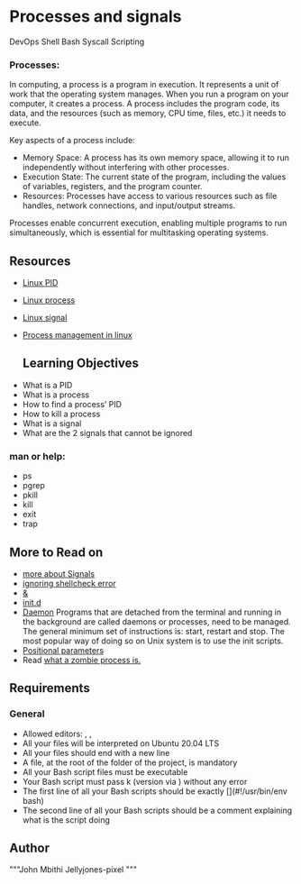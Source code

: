 # Processes and signals
DevOps
Shell
Bash
Syscall
Scripting

### Processes:
In computing, a process is a program in execution. It represents a unit of work that the operating system manages. When you run a program on your computer, it creates a process. A process includes the program code, its data, and the resources (such as memory, CPU time, files, etc.) it needs to execute.

Key aspects of a process include: 
* Memory Space: A process has its own memory space, allowing it to run independently without interfering with other processes.
* Execution State: The current state of the program, including the values of variables, registers, and the program counter.
* Resources: Processes have access to various resources such as file handles, network connections, and input/output streams.

Processes enable concurrent execution, enabling multiple programs to run simultaneously, which is essential for multitasking operating systems.

## Resources
* [Linux PID](https://intranet.alxswe.com/rltoken/qVGxUt1QMIV4B4oVrQBlQg)
* [Linux process](https://intranet.alxswe.com/rltoken/px2TdWSjVO8i9SB5gHchAw)
* [Linux signal](https://intranet.alxswe.com/rltoken/qQSGz9CN52PVF3IPCuaRiw)
* [Process management in linux](https://intranet.alxswe.com/rltoken/XlYrlghzNZ6Z1cbI_IPaiA)

  ## Learning Objectives
- What is a PID
- What is a process
- How to find a process’ PID
- How to kill a process
- What is a signal
- What are the 2 signals that cannot be ignored

### man or help:

- ps
- pgrep
- pkill
- kill
- exit
- trap

## More to Read on


* [more about Signals](https://intranet.alxswe.com/rltoken/BOU-KVNMqfKEIBo_VOI26A)
* [ignoring shellcheck error](https://intranet.alxswe.com/rltoken/vErRT8QGU2bwJ6FLvPLzxw)
* [&](https://intranet.alxswe.com/rltoken/R4YSgPT1k0PhWCrB0TYzoQ)
* [init.d](https://intranet.alxswe.com/rltoken/sVqN4oNYYO6ojS4ctT02Jw)
* [Daemon](https://intranet.alxswe.com/rltoken/kCoQ5aYO3towdDQFVPcfNg) Programs that are detached from the terminal and running in the background are called daemons or processes, need to be managed. The general minimum set of instructions is: start, restart and stop. The most popular way of doing so on Unix system is to use the init scripts.
* [Positional parameters](https://intranet.alxswe.com/rltoken/TJ2rxUwRsnM1mJQHSCnOQA)
* Read [what a zombie process is.](https://intranet.alxswe.com/rltoken/Tb86ZoSxR6ORCKYlZaYzHw)


## Requirements
### General
- Allowed editors: [](vi), [](vim), [](emacs)
- All your files will be interpreted on Ubuntu 20.04 LTS
- All your files should end with a new line
- A [](README.md) file, at the root of the folder of the project, is mandatory
- All your Bash script files must be executable
- Your Bash script must pass [](Shellchec)k (version [](0.7.0) via [](apt-get)) without any error
- The first line of all your Bash scripts should be exactly [](#!/usr/bin/env bash)
- The second line of all your Bash scripts should be a comment explaining what is the script doing

## Author

"""John Mbithi
Jellyjones-pixel
"""